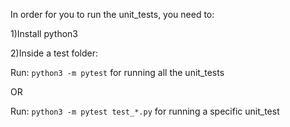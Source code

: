 In order for you to run the unit_tests, you need to:

1)Install python3

2)Inside a test folder:

Run: ```python3 -m pytest``` for running all the unit_tests

OR

Run: ```python3 -m pytest test_*.py``` for running a specific unit_test

